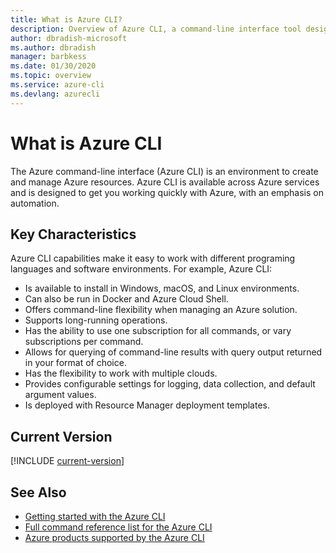 ```yaml
---
title: What is Azure CLI?
description: Overview of Azure CLI, a command-line interface tool designed to create and manage Azure resources now available in Windows, macOS, and Linux environments.
author: dbradish-microsoft
ms.author: dbradish
manager: barbkess
ms.date: 01/30/2020
ms.topic: overview
ms.service: azure-cli
ms.devlang: azurecli
---
```


# What is Azure CLI

The Azure command-line interface (Azure CLI) is an environment to create and manage Azure resources.  Azure CLI is available across Azure services and is designed to get you working quickly with Azure, with an emphasis on automation.

## Key Characteristics

Azure CLI capabilities make it easy to work with different programing languages and software environments.  For example, Azure CLI:

- Is available to install in Windows, macOS, and Linux environments.
- Can also be run in Docker and Azure Cloud Shell.
- Offers command-line flexibility when managing an Azure solution.
- Supports long-running operations.
- Has the ability to use one subscription for all commands, or vary subscriptions per command.
- Allows for querying of command-line results with query output returned in your format of choice.
- Has the flexibility to work with multiple clouds.
- Provides configurable settings for logging, data collection, and default argument values.
- Is deployed with Resource Manager deployment templates.

## Current Version

[!INCLUDE [current-version](includes/current-version.md)]

## See Also

- [Getting started with the Azure CLI](get-started-with-azure-cli.md)
- [Full command reference list for the Azure CLI](/cli/azure/reference-index)
- [Azure products supported by the Azure CLI](azure-products-supported-by-azure-cli.md)
